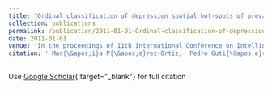 ```yaml
---
title: "Ordinal classification of depression spatial hot-spots of prevalence"
collection: publications
permalink: /publication/2011-01-01-Ordinal-classification-of-depression-spatial-hot-spots-of-prevalence
date: 2011-01-01
venue: 'In the proceedings of 11th International Conference on Intelligent Systems Design andApplications (ISDA 2011)'
citation: ' Mar{\&apos;i}a P{\&apos;e}rez-Ortiz,  Pedro Guti{\&apos;e}rrez,  Carlos Garc{\&apos;i}a-Alonso,  L. Carulla,  J.A. P{\&apos;e}rez,  C{\&apos;e}sar Herv{\&apos;a}s-Mart{\&apos;i}nez, &quot;Ordinal classification of depression spatial hot-spots of prevalence.&quot; In the proceedings of 11th International Conference on Intelligent Systems Design andApplications (ISDA 2011), 2011.'
---
```

Use [Google Scholar](https://scholar.google.com/scholar?q=Ordinal+classification+of+depression+spatial+hot+spots+of+prevalence){:target="_blank"} for full citation